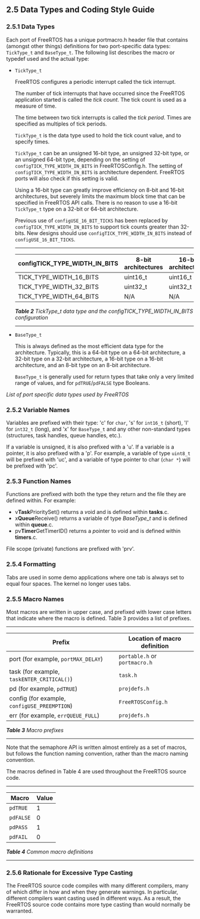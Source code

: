 ## 2.5 Data Types and Coding Style Guide

### 2.5.1 Data Types

Each port of FreeRTOS has a unique portmacro.h header file that contains
(amongst other things) definitions for two port-specific data types:
`TickType_t` and `BaseType_t`. The following list describes the macro or
typedef used and the actual type:

- `TickType_t`

  FreeRTOS configures a periodic interrupt called the tick interrupt.

  The number of tick interrupts that have occurred since the FreeRTOS
  application started is called the *tick count*. The tick count is
  used as a measure of time.

  The time between two tick interrupts is called the *tick period*.
  Times are specified as multiples of tick periods.

  `TickType_t` is the data type used to hold the tick count value, and to
  specify times.

  `TickType_t` can be an unsigned 16-bit type, an unsigned 32-bit
  type, or an unsigned 64-bit type, depending on the setting of `configTICK_TYPE_WIDTH_IN_BITS`
  in FreeRTOSConfig.h. The setting of `configTICK_TYPE_WIDTH_IN_BITS` is architecture
  dependent. FreeRTOS ports will also check if this setting is valid.

  Using a 16-bit type can greatly improve efficiency on 8-bit and
  16-bit architectures, but severely limits the maximum block time that
  can be specified in FreeRTOS API calls. There is no reason to use a
  16-bit `TickType_t` type on a 32-bit or 64-bit architecture.

  Previous use of `configUSE_16_BIT_TICKS` has been replaced by `configTICK_TYPE_WIDTH_IN_BITS` to support
  tick counts greater than 32-bits. New designs should use `configTICK_TYPE_WIDTH_IN_BITS`
  instead of `configUSE_16_BIT_TICKS`.

   <a name="tbl2" title="Table 2 TickType_t data type and the configTICK_TYPE_WIDTH_IN_BITS configuration"></a>

   * * *
   | configTICK\_TYPE\_WIDTH\_IN\_BITS | 8-bit architectures | 16-bit architectures | 32-bit architectures | 64-bit architectures |
   | --- | --- | --- | --- | --- |
   | TICK\_TYPE\_WIDTH\_16_BITS | uint16\_t	| uint16\_t	| uint16\_t	| N/A |
   | TICK\_TYPE\_WIDTH\_32_BITS | uint32\_t	| uint32\_t	| uint32\_t	| N/A |
   | TICK\_TYPE\_WIDTH\_64_BITS | N/A | N/A | uint64\_t | uint64\_t |

   ***Table 2*** *TickType_t data type and the configTICK_TYPE_WIDTH_IN_BITS configuration*
   * * *

- `BaseType_t`

  This is always defined as the most efficient data type for the
  architecture. Typically, this is a 64-bit type on a 64-bit architecture,
  a 32-bit type on a 32-bit architecture, a 16-bit type on a 16-bit
  architecture, and an 8-bit type on an 8-bit architecture.

  `BaseType_t` is generally used for return types that take only a very
  limited range of values, and for `pdTRUE`/`pdFALSE` type Booleans.


*List of port specific data types used by FreeRTOS*


### 2.5.2 Variable Names

Variables are prefixed with their type: 'c' for `char`, 's' for `int16_t`
(short), 'l' for `int32_t` (long), and 'x' for `BaseType_t` and any other
non-standard types (structures, task handles, queue handles, etc.).

If a variable is unsigned, it is also prefixed with a 'u'. If a variable
is a pointer, it is also prefixed with a 'p'. For example, a variable of
type `uint8_t` will be prefixed with 'uc', and a variable of type pointer
to char (`char *`) will be prefixed with 'pc'.


### 2.5.3 Function Names

Functions are prefixed with both the type they return and the file they
are defined within. For example:

- v**Task**PrioritySet() returns a *v*oid and is defined within **tasks**.c.
- x**Queue**Receive() returns a variable of type *BaseType_t* and is defined within **queue**.c.
- pv**Timer**GetTimerID() returns a *p*ointer to *v*oid and is defined within **timers**.c.

File scope (private) functions are prefixed with 'prv'.


### 2.5.4 Formatting

Tabs are used in some demo applications where one tab is always set to
equal four spaces. The kernel no longer uses tabs.


### 2.5.5 Macro Names

Most macros are written in upper case, and prefixed with lower case
letters that indicate where the macro is defined. Table 3 provides a
list of prefixes.

<a name="tbl3" title="Table 3 Macro prefixes"></a>

* * *
| Prefix                                       | Location of macro definition   |
|----------------------------------------------|--------------------------------|
| port (for example, `portMAX_DELAY`)          | `portable.h` or `portmacro.h`  |
| task (for example, `taskENTER_CRITICAL()`)   | `task.h`                       |
| pd (for example, `pdTRUE`)                   | `projdefs.h`                   |
| config (for example, `configUSE_PREEMPTION`) | `FreeRTOSConfig.h`             |
| err (for example, `errQUEUE_FULL`)           | `projdefs.h`                   |

***Table 3*** *Macro prefixes*
* * *

Note that the semaphore API is written almost entirely as a set of
macros, but follows the function naming convention, rather than the
macro naming convention.

The macros defined in Table 4 are used throughout the FreeRTOS source code.

<a name="tbl4" title="Table 4 Common macro definitions"></a>

* * *
| Macro        | Value |
|--------------|-------|
| `pdTRUE`     | 1     |
| `pdFALSE`    | 0     |
| `pdPASS`     | 1     |
| `pdFAIL`     | 0     |

***Table 4*** *Common macro definitions*
* * *


### 2.5.6 Rationale for Excessive Type Casting

The FreeRTOS source code compiles with many different compilers, many of
which differ in how and when they generate warnings. In particular,
different compilers want casting used in different ways. As a result,
the FreeRTOS source code contains more type casting than would normally
be warranted.